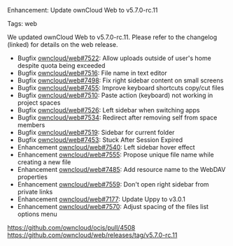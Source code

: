 Enhancement: Update ownCloud Web to v5.7.0-rc.11

Tags: web

We updated ownCloud Web to v5.7.0-rc.11. Please refer to the changelog (linked) for details on the web release.

* Bugfix [owncloud/web#7522](https://github.com/owncloud/web/pull/7522): Allow uploads outside of user's home despite quota being exceeded
* Bugfix [owncloud/web#7516](https://github.com/owncloud/web/pull/7516): File name in text editor
* Bugfix [owncloud/web#7498](https://github.com/owncloud/web/issues/7498): Fix right sidebar content on small screens
* Bugfix [owncloud/web#7455](https://github.com/owncloud/web/issues/7455): Improve keyboard shortcuts copy/cut files
* Bugfix [owncloud/web#7510](https://github.com/owncloud/web/issues/7510): Paste action (keyboard) not working in project spaces
* Bugfix [owncloud/web#7526](https://github.com/owncloud/web/issues/7526): Left sidebar when switching apps
* Bugfix [owncloud/web#7534](https://github.com/owncloud/web/issues/7534): Redirect after removing self from space members
* Bugfix [owncloud/web#7519](https://github.com/owncloud/web/issues/7519): Sidebar for current folder
* Bugfix [owncloud/web#7453](https://github.com/owncloud/web/issues/7453): Stuck After Session Expired
* Enhancement [owncloud/web#7540](https://github.com/owncloud/web/issues/7540): Left sidebar hover effect
* Enhancement [owncloud/web#7555](https://github.com/owncloud/web/pull/7555): Propose unique file name while creating a new file
* Enhancement [owncloud/web#7485](https://github.com/owncloud/web/pull/7485): Add resource name to the WebDAV properties
* Enhancement [owncloud/web#7559](https://github.com/owncloud/web/pull/7559): Don't open right sidebar from private links
* Enhancement [owncloud/web#7177](https://github.com/owncloud/web/issues/7177): Update Uppy to v3.0.1
* Enhancement [owncloud/web#7570](https://github.com/owncloud/web/pull/7570): Adjust spacing of the files list options menu

https://github.com/owncloud/ocis/pull/4508
https://github.com/owncloud/web/releases/tag/v5.7.0-rc.11
